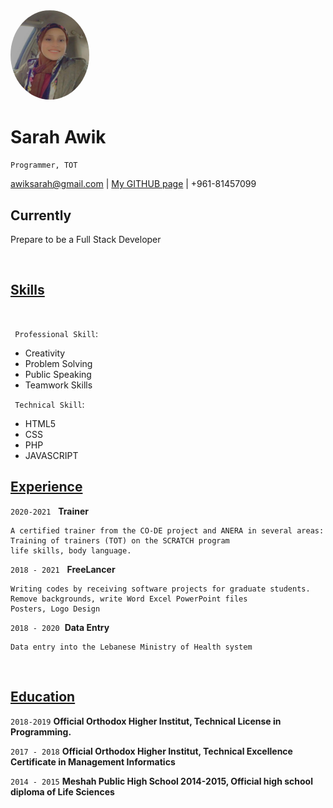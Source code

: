 <style>
  
    img {
          border-radius: 50%;
    }
</style>
<span style="font-weight: bold;text-align: center; display: inline">
  <img alt="SARAH PROFILE'S" src="Sarah_Profile.jpeg" width="25%" height="25%"><br/> 
</span>
 


# Sarah Awik
`Programmer, TOT`
<div>
<a href="awiksarah@gmail.com">awiksarah@gmail.com</a>
| <a href="https://github.com/AWIKSARAH">My GITHUB page</a> | +961-81457099
</div>

## Currently

Prepare to be a Full Stack Developer

</br>

## <ins> Skills </ins>


</br>

` Professional Skill`:
- Creativity
- Problem Solving
- Public Speaking
- Teamwork Skills
  
` Technical Skill`:

- HTML5
- CSS
- PHP
- JAVASCRIPT

 
## <ins> Experience </ins>

`2020-2021` &nbsp;
__Trainer__ 
```
A certified trainer from the CO-DE project and ANERA in several areas:
Training of trainers (TOT) on the SCRATCH program
life skills, body language.
```
`2018 - 2021` &nbsp;
__FreeLancer__
```
Writing codes by receiving software projects for graduate students.
Remove backgrounds, write Word Excel PowerPoint files
Posters, Logo Design
```

`2018 - 2020`&nbsp;
__Data Entry__
```
Data entry into the Lebanese Ministry of Health system
```
</br>

## <ins> Education </ins>

`2018-2019`
__Official Orthodox Higher
Institut, Technical License
in Programming.__

`2017 - 2018`
__Official Orthodox Higher
Institut, Technical Excellence
Certificate in
Management Informatics__


`2014 - 2015`
__Meshah Public High School
2014-2015, Official high school
diploma of Life Sciences__



